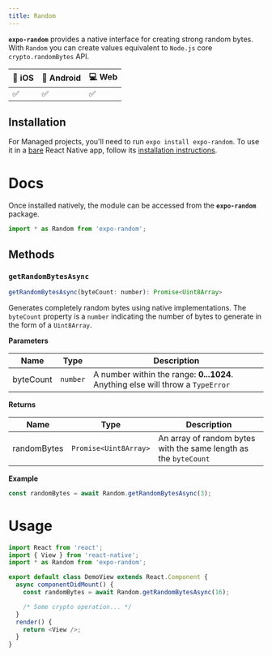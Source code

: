 ```yaml
---
title: Random
---
```


**`expo-random`** provides a native interface for creating strong random bytes. With `Random` you can create values equivalent to `Node.js` core `crypto.randomBytes` API.

| 🍎 iOS | 💚 Android | 💻 Web |
| ------ | ---------- | ------ |
| ✅     | ✅         | ✅     |

## Installation

For Managed projects, you'll need to run `expo install expo-random`. To use it in a [bare](../../introduction/managed-vs-bare/#bare-workflow) React Native app, follow its [installation instructions](https://github.com/expo/expo/tree/master/packages/expo-random).

# Docs

Once installed natively, the module can be accessed from the **`expo-random`** package.

```js
import * as Random from 'expo-random';
```

## Methods

### `getRandomBytesAsync`

```js
getRandomBytesAsync(byteCount: number): Promise<Uint8Array>
```

Generates completely random bytes using native implementations. The `byteCount` property is a `number` indicating the number of bytes to generate in the form of a `Uint8Array`.

**Parameters**

| Name      | Type     | Description                                                                     |
| --------- | -------- | ------------------------------------------------------------------------------- |
| byteCount | `number` | A number within the range: **0...1024**. Anything else will throw a `TypeError` |

**Returns**

| Name        | Type                  | Description                                                      |
| ----------- | --------------------- | ---------------------------------------------------------------- |
| randomBytes | `Promise<Uint8Array>` | An array of random bytes with the same length as the `byteCount` |

**Example**

```js
const randomBytes = await Random.getRandomBytesAsync(3);
```

# Usage

```javascript
import React from 'react';
import { View } from 'react-native';
import * as Random from 'expo-random';

export default class DemoView extends React.Component {
  async componentDidMount() {
    const randomBytes = await Random.getRandomBytesAsync(16);

    /* Some crypto operation... */
  }
  render() {
    return <View />;
  }
}
```
